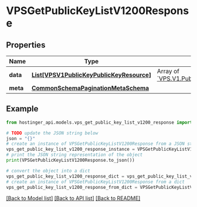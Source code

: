 # VPSGetPublicKeyListV1200Response


## Properties

Name | Type | Description | Notes
------------ | ------------- | ------------- | -------------
**data** | [**List[VPSV1PublicKeyPublicKeyResource]**](VPSV1PublicKeyPublicKeyResource.md) | Array of [&#x60;VPS.V1.PublicKey.PublicKeyResource&#x60;](#model/vpsv1publickeypublickeyresource) | [optional] 
**meta** | [**CommonSchemaPaginationMetaSchema**](CommonSchemaPaginationMetaSchema.md) |  | [optional] 

## Example

```python
from hostinger_api.models.vps_get_public_key_list_v1200_response import VPSGetPublicKeyListV1200Response

# TODO update the JSON string below
json = "{}"
# create an instance of VPSGetPublicKeyListV1200Response from a JSON string
vps_get_public_key_list_v1200_response_instance = VPSGetPublicKeyListV1200Response.from_json(json)
# print the JSON string representation of the object
print(VPSGetPublicKeyListV1200Response.to_json())

# convert the object into a dict
vps_get_public_key_list_v1200_response_dict = vps_get_public_key_list_v1200_response_instance.to_dict()
# create an instance of VPSGetPublicKeyListV1200Response from a dict
vps_get_public_key_list_v1200_response_from_dict = VPSGetPublicKeyListV1200Response.from_dict(vps_get_public_key_list_v1200_response_dict)
```
[[Back to Model list]](../README.md#documentation-for-models) [[Back to API list]](../README.md#documentation-for-api-endpoints) [[Back to README]](../README.md)



